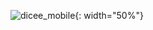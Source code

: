 ![dicee_mobile](https://github.com/mhdiqbal19/dice_flutter/assets/43297852/5f7283d6-80d0-47d7-9c74-b0e29af92ed0){: width="50%"}
